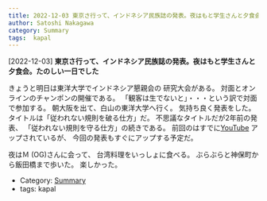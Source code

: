 ```yaml
---
title: 2022-12-03 東京さ行って、インドネシア民族誌の発表。夜はもと学生さんと夕食会。たのしい一日でした
author: Satoshi Nakagawa
category: Summary
tags:  kapal
---
```


[2022-12-03] **東京さ行って、インドネシア民族誌の発表。夜はもと学生さんと夕食会。たのしい一日でした** 

 きょうと明日は東洋大学でインドネシア懇親会の
研究大会がある。
対面とオンラインのチャンポンの開催である。
「観客は生でないと」・・・という訳で対面で参加する。
朝大阪を出て、白山の東洋大学へ行く。
気持ち良く発表をした。
タイトルは「従われない規則を破る仕方」だ。
不思議なタイトルだが2年前の発表、
「従われない規則を守る仕方」の続きである。
前回のはすでに[YouTube](https://www.youtube.com/watch?v=vIVWJA-k9BY) アップされているが、
今回の発表もすぐにアップする予定だ。

<!--more-->

 夜はＭ (OG)さんに会って、
台湾料理をいっしょに食べる。
ぶらぶらと神保町から飯田橋まで歩いた。
楽しかった。

- Category: [Summary](https://merapano.github.io/categories.html#Summary)
- tags:  kapal
